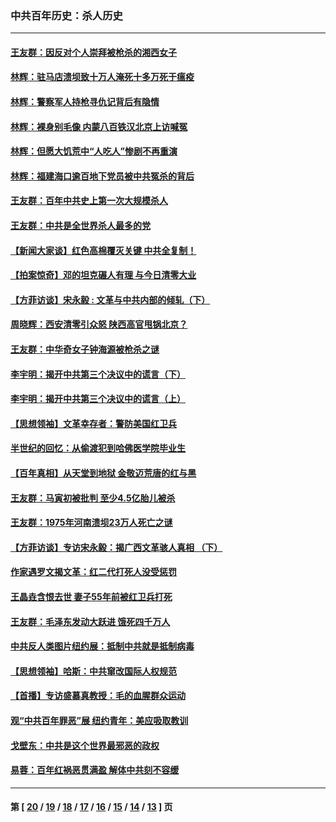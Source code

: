 ### 中共百年历史：杀人历史
---
#### [王友群：因反对个人崇拜被枪杀的湘西女子](../../pages/nf1176106/n14048288.md?09140430) 
#### [林辉：驻马店溃坝致十万人淹死十多万死于瘟疫](../../pages/nf1176106/n14048231.md?09140430) 
#### [林辉：警察军人持枪寻仇记背后有隐情](../../pages/nf1176106/n14029745.md?09140430) 
#### [林辉：裸身别毛像 内蒙八百铁汉北京上访喊冤](../../pages/nf1176106/n14026693.md?09140430) 
#### [林辉：但愿大饥荒中“人吃人”惨剧不再重演](../../pages/nf1176106/n14020531.md?09140430) 
#### [林辉：福建海口逾百地下党员被中共冤杀的背后](../../pages/nf1176106/n13878946.md?09140430) 
#### [王友群：百年中共史上第一次大规模杀人](../../pages/nf1176106/n13863785.md?09140430) 
#### [王友群：中共是全世界杀人最多的党](../../pages/nf1176106/n13860689.md?09140430) 
#### [【新闻大家谈】红色高棉覆灭关键 中共全复制！](../../pages/nf1176106/n13850222.md?09140430) 
#### [【拍案惊奇】邓的坦克碾人有理 与今日清零大业](../../pages/nf1176106/n13729574.md?09140430) 
#### [【方菲访谈】宋永毅 : 文革与中共内部的倾轧（下）](../../pages/nf1176106/n13486836.md?09140430) 
#### [周晓辉：西安清零引众怒 陕西高官甩锅北京？](../../pages/nf1176106/n13484627.md?09140430) 
#### [王友群：中华奇女子钟海源被枪杀之谜](../../pages/nf1176106/n13430555.md?09140430) 
#### [李宇明：揭开中共第三个决议中的谎言（下）](../../pages/nf1176106/n13389389.md?09140430) 
#### [李宇明：揭开中共第三个决议中的谎言（上）](../../pages/nf1176106/n13388697.md?09140430) 
#### [【思想领袖】文革幸存者：警防美国红卫兵](../../pages/nf1176106/n13339289.md?09140430) 
#### [半世纪的回忆：从偷渡犯到哈佛医学院毕业生](../../pages/nf1176106/n13345328.md?09140430) 
#### [【百年真相】从天堂到地狱 金敬迈荒唐的红与黑](../../pages/nf1176106/n13336995.md?09140430) 
#### [王友群：马寅初被批判 至少4.5亿胎儿被杀](../../pages/nf1176106/n13260313.md?09140430) 
#### [王友群：1975年河南溃坝23万人死亡之谜](../../pages/nf1176106/n13231576.md?09140430) 
#### [【方菲访谈】专访宋永毅：揭广西文革骇人真相 （下）](../../pages/nf1176106/n13209074.md?09140430) 
#### [作家遇罗文揭文革：红二代打死人没受惩罚](../../pages/nf1176106/n13205254.md?09140430) 
#### [王晶垚含恨去世 妻子55年前被红卫兵打死](../../pages/nf1176106/n13203590.md?09140430) 
#### [王友群：毛泽东发动大跃进 饿死四千万人](../../pages/nf1176106/n13177158.md?09140430) 
#### [中共反人类图片纽约展：抵制中共就是抵制病毒](../../pages/nf1176106/n13115371.md?09140430) 
#### [【思想领袖】哈斯：中共窜改国际人权规范](../../pages/nf1176106/n13053647.md?09140430) 
#### [【首播】专访盛慕真教授：毛的血腥群众运动](../../pages/nf1176106/n13091782.md?09140430) 
#### [观“中共百年罪恶”展 纽约青年：美应吸取教训](../../pages/nf1176106/n13085246.md?09140430) 
#### [戈壁东：中共是这个世界最邪恶的政权](../../pages/nf1176106/n13085641.md?09140430) 
#### [易蓉：百年红祸恶贯满盈 解体中共刻不容缓](../../pages/nf1176106/n13084455.md?09140430) 

---
#### 第 [ [20](./20.md?09140430) / [19](./19.md?09140430) / [18](./18.md?09140430) / [17](./17.md?09140430) / [16](./16.md?09140430) / [15](./15.md?09140430) / [14](./14.md?09140430) / [13](./13.md?09140430) ] 页
